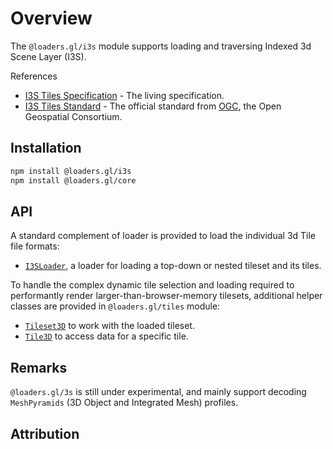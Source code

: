 # Overview

The `@loaders.gl/i3s` module supports loading and traversing Indexed 3d Scene Layer (I3S).

References

- [I3S Tiles Specification](https://github.com/Esri/i3s-spec) - The living specification.
- [I3S Tiles Standard](http://www.ogc.org/standards/i3s) - The official standard from [OGC](http://www.ogc.org/standards/i3s), the Open Geospatial Consortium.

## Installation

```bash
npm install @loaders.gl/i3s
npm install @loaders.gl/core
```

## API

A standard complement of loader is provided to load the individual 3d Tile file formats:

- [`I3SLoader`](modules/3d-tiles/docs/api-reference/i3s-loader), a loader for loading a top-down or nested tileset and its tiles.

To handle the complex dynamic tile selection and loading required to performantly render larger-than-browser-memory tilesets, additional helper classes are provided in `@loaders.gl/tiles` module:

- [`Tileset3D`](modules/3d-tiles/docs/api-reference/tileset-3d) to work with the loaded tileset.
- [`Tile3D`](modules/3d-tiles/docs/api-reference/tile-3d) to access data for a specific tile.

## Remarks

`@loaders.gl/3s` is still under experimental, and mainly support decoding `MeshPyramids` (3D Object and Integrated Mesh) profiles.

## Attribution
